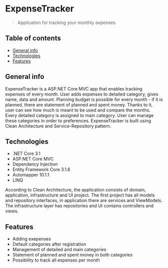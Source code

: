 # ExpenseTracker
> Application for tracking your monthly expenses.

## Table of contents
* [General info](#general-info)
* [Technologies](#technologies)
* [Features](#features)

## General info
ExpenseTracker is a ASP.NET Core MVC app that enables tracking expenses of every month. User adds expenses to detailed category, gives name, data and amount.
Planning budget is possible for every month - if it is planned, there are statement of planned and spent money. Thanks to it, user can see how much is meant to be used and compare the months.
Every detailed category is assigned to main category. User can manage these categories in order to preferences. ExpenseTracker is built using Clean Architecture and Service-Repository pattern.

## Technologies
* .NET Core 3.1
* ASP.NET Core MVC
* Dependency Injection
* Entity Framework Core 3.1.6
* Automapper 10.1.1
* LINQ

According to Clean Architecture, the application consists of domain, application, infrastructure and UI project.
The first project has all models and repository interfaces, in application there are services and ViewModels.
The infrastructure layer has repositories and UI contains controllers and views.
## Features

* Adding exepenses
* Default categories after registration
* Management of detailed and main categories
* Statement of planned and spent money in both categories
* Possibility to track all expenses per month
